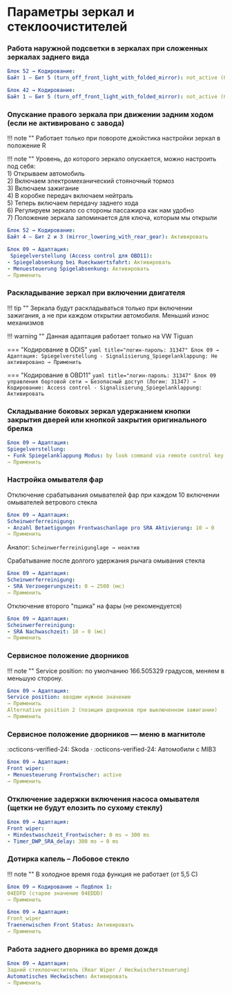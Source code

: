 
# Параметры зеркал и стеклоочистителей

### Работа наружной подсветки в зеркалах при сложенных зеркалах заднего вида

``` yaml
Блок 52 → Кодирование:
Байт 1 – Бит 5 (turn_off_front_light_with_folded_mirror): not_active (было active)
```

``` yaml
Блок 42 → Кодирование:
Байт 1 – Бит 5 (turn_off_front_light_with_folded_mirror): not_active (было active)
```

### Опускание правого зеркала при движении задним ходом (если не активировано с завода)

!!! note ""
    Работает только при повороте джойстика настройки зеркал в положение R  
    
!!! note ""
    Уровень, до которого зеркало опускается, можно настроить под себя:  
    1) Открываем автомобиль  
    2) Включаем электромеханический стояночный тормоз  
    3) Включаем зажигание  
    4) В коробке передач включаем нейтраль  
    5) Теперь включаем передачу заднего хода  
    6) Регулируем зеркало со стороны пассажира как нам удобно  
    7) Положение зеркала запоминается для ключа, которым мы открыли  

``` yaml
Блок 52 → Кодирование:
Байт 4 – Бит 2 и 3 (mirror_lowering_with_rear_gear): Активировать
```

``` yaml title="логин-пароль: 31347"
Блок 09 → Адаптация:
 Spiegelverstellung (Access control для OBD11):
- Spiegelabsenkung bei Rueckwaertsfahrt: Активировать
- Menuesteuerung Spigelabsenkung: Активировать
→ Применить
```

### Раскладывание зеркал при включении двигателя

!!! tip ""
    Зеркала будут раскладываться только при включении зажигания, а не при каждом открытии автомобиля. Меньший износ механизмов
    
!!! warning ""
    Данная адаптация работает только на VW Tiguan

=== "Кодирование в ODIS" 
    ``` yaml title="логин-пароль: 31347"
    Блок 09 → Адаптация:
    Spiegelverstellung
    - Signalisierung_Spiegelanklappung: Не активировано
    → Применить
    ```

=== "Кодирование в OBD11" 
    ``` yaml title="логин-пароль: 31347"
    Блок 09 управления бортовой сети → Безопасный доступ (Логин: 31347) → Кодирование:
    Access control
    - Signalisierung_Spiegelanklappung: Активировать
    ```

### Cкладывание боковых зеркал удержанием кнопки закрытия дверей или кнопкой закрытия оригинального брелка

``` yaml title="логин-пароль: 31347"
Блок 09 → Адаптация:
Spiegelverstellung:
- Funk Spiegelanklappung Modus: by look command via remote control key → by convenience operation via remote control key
→ Применить
```

### Настройка омывателя фар

Отключение срабатывания омывателей фар при каждом 10 включении омывателей ветрового стекла
``` yaml title="логин-пароль: 31347"
Блок 09 → Адаптация:
Scheinwerferreinigung:
- Anzahl Betaetigungen Frontwaschanlage pro SRA Aktivierung: 10 → 0
→ Применить
```

Аналог:
```Scheinwerferreinigunglage → неактив```
    
Cрабатывание после долгого удержания рычага омывания стекла
``` yaml title="логин-пароль: 31347"
Блок 09 → Адаптация:
Scheinwerferreinigung:
- SRA Verzoegerungszeit: 0 → 2500 (мс)
→ Применить
```

Отключение второго "пшика" на фары (не рекомендуется)
``` yaml title="логин-пароль: 31347"
Блок 09 → Адаптация:
Scheinwerferreinigung:
- SRA Nachwaschzeit: 10 → 0 (мс)
→ Применить
```

### Сервисное положение дворников

!!! note ""
    Service position: по умолчанию 166.505329 градусов, меняем в меньшую сторону.  
    
``` yaml title="логин-пароль: 31347"
Блок 09 → Адаптация:
Service position: вводим нужное значение
→ Применить
Alternative position 2 (позиция дворников при выключенном зажигании)
→ Применить
```

### Сервисное положение дворников — меню в магнитоле
:octicons-verified-24: Skoda · :octicons-verified-24: Автомобили с MIB3
``` yaml title="логин-пароль: 31347"
Блок 09 → Адаптация:
Front wiper:
- Menuesteuerung Frontwischer: active
→ Применить
```

### Отключение задержки включения насоса омывателя (щетки не будут елозить по сухому стеклу)

``` yaml title="логин-пароль: 31347"
Блок 09 → Адаптация:
Front wiper:
- Mindestwaschzeit_Frontwischer: 0 ms → 300 ms
- Timer_DWP_SRA_delay: 300 ms → 0 ms
```

### Дотирка капель – Лобовое стекло

!!! note ""
    В холодное время года функция не работает (от 5,5 С)

``` yaml title="логин-пароль: 31347"
Блок 09 → Кодирование → Подблок 1:
04EDFD (старое значение 04EDDD)
→ Применить
```

``` yaml title="логин-пароль: 31347"
Блок 09 → Адаптация:
Front_wiper 
Traenenwischen Front Status: Активировать
→ Применить
```

### Работа заднего дворника во время дождя

``` yaml title="логин-пароль: 31347"
Блок 09 → Адаптация:
Задний стеклоочиститель (Rear Wiper / Heckwischersteuerung)
Automatisches Heckwischen: Активировать
→ Применить
```
